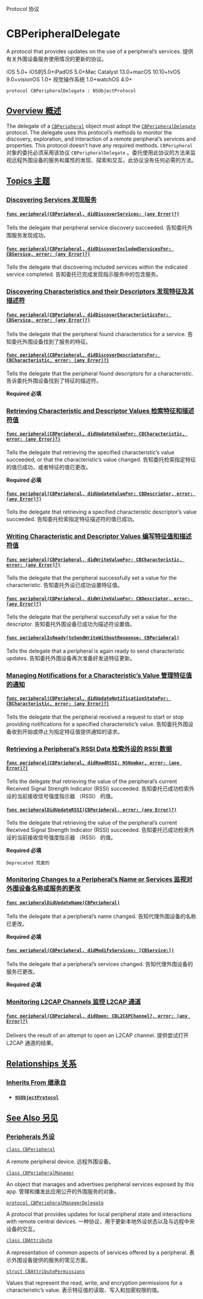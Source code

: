 Protocol 协议

# CBPeripheralDelegate

A protocol that provides updates on the use of a peripheral’s services.
提供有关外围设备服务使用情况的更新的协议。

iOS 5.0+ iOS的5.0+iPadOS 5.0+Mac Catalyst 13.0+macOS 10.10+tvOS 9.0+visionOS 1.0+ 视觉操作系统 1.0+watchOS 4.0+

```
protocol CBPeripheralDelegate : NSObjectProtocol
```



## [Overview 概述](https://developer.apple.com/documentation/corebluetooth/cbperipheraldelegate#overview)

The delegate of a [`CBPeripheral`](https://developer.apple.com/documentation/corebluetooth/cbperipheral) object must adopt the [`CBPeripheralDelegate`](https://developer.apple.com/documentation/corebluetooth/cbperipheraldelegate) protocol. The delegate uses this protocol’s methods to monitor the discovery, exploration, and interaction of a remote peripheral’s services and properties. This protocol doesn’t have any required methods.
`CBPeripheral` 对象的委托必须采用该协议 `CBPeripheralDelegate` 。委托使用此协议的方法来监视远程外围设备的服务和属性的发现、探索和交互。此协议没有任何必需的方法。



## [Topics 主题](https://developer.apple.com/documentation/corebluetooth/cbperipheraldelegate#topics)

### [Discovering Services 发现服务](https://developer.apple.com/documentation/corebluetooth/cbperipheraldelegate#Discovering-Services)

#### [`func peripheral(CBPeripheral, didDiscoverServices: (any Error)?)`](https://developer.apple.com/documentation/corebluetooth/cbperipheraldelegate/peripheral(_:diddiscoverservices:))

Tells the delegate that peripheral service discovery succeeded.
告知委托外围服务发现成功。



#### [`func peripheral(CBPeripheral, didDiscoverIncludedServicesFor: CBService, error: (any Error)?)`](https://developer.apple.com/documentation/corebluetooth/cbperipheraldelegate/peripheral(_:diddiscoverincludedservicesfor:error:))

Tells the delegate that discovering included services within the indicated service completed.
告知委托已完成发现指示服务中的包含服务。



### [Discovering Characteristics and their Descriptors 发现特征及其描述符](https://developer.apple.com/documentation/corebluetooth/cbperipheraldelegate#Discovering-Characteristics-and-their-Descriptors)

#### [`func peripheral(CBPeripheral, didDiscoverCharacteristicsFor: CBService, error: (any Error)?)`](https://developer.apple.com/documentation/corebluetooth/cbperipheraldelegate/peripheral(_:diddiscovercharacteristicsfor:error:))

Tells the delegate that the peripheral found characteristics for a service.
告知委托外围设备找到了服务的特征。



#### [`func peripheral(CBPeripheral, didDiscoverDescriptorsFor: CBCharacteristic, error: (any Error)?)`](https://developer.apple.com/documentation/corebluetooth/cbperipheraldelegate/peripheral(_:diddiscoverdescriptorsfor:error:))

Tells the delegate that the peripheral found descriptors for a characteristic.
告诉委托外围设备找到了特征的描述符。

**Required 必填**



### [Retrieving Characteristic and Descriptor Values 检索特征和描述符值](https://developer.apple.com/documentation/corebluetooth/cbperipheraldelegate#Retrieving-Characteristic-and-Descriptor-Values)

#### [`func peripheral(CBPeripheral, didUpdateValueFor: CBCharacteristic, error: (any Error)?)`](https://developer.apple.com/documentation/corebluetooth/cbperipheraldelegate/peripheral(_:didupdatevaluefor:error:)-1xyna)

Tells the delegate that retrieving the specified characteristic’s value succeeded, or that the characteristic’s value changed.
告知委托检索指定特征的值已成功，或者特征的值已更改。

**Required 必填**



#### [`func peripheral(CBPeripheral, didUpdateValueFor: CBDescriptor, error: (any Error)?)`](https://developer.apple.com/documentation/corebluetooth/cbperipheraldelegate/peripheral(_:didupdatevaluefor:error:)-1t3wm)

Tells the delegate that retrieving a specified characteristic descriptor’s value succeeded.
告知委托检索指定特征描述符的值已成功。



### [Writing Characteristic and Descriptor Values 编写特征值和描述符值](https://developer.apple.com/documentation/corebluetooth/cbperipheraldelegate#Writing-Characteristic-and-Descriptor-Values)

#### [`func peripheral(CBPeripheral, didWriteValueFor: CBCharacteristic, error: (any Error)?)`](https://developer.apple.com/documentation/corebluetooth/cbperipheraldelegate/peripheral(_:didwritevaluefor:error:)-4f5ea)

Tells the delegate that the peripheral successfully set a value for the characteristic.
告知委托外设已成功设置特征值。



#### [`func peripheral(CBPeripheral, didWriteValueFor: CBDescriptor, error: (any Error)?)`](https://developer.apple.com/documentation/corebluetooth/cbperipheraldelegate/peripheral(_:didwritevaluefor:error:)-1ybl3)

Tells the delegate that the peripheral successfully set a value for the descriptor.
告知委托外围设备已成功为描述符设置值。



#### [`func peripheralIsReady(toSendWriteWithoutResponse: CBPeripheral)`](https://developer.apple.com/documentation/corebluetooth/cbperipheraldelegate/peripheralisready(tosendwritewithoutresponse:))

Tells the delegate that a peripheral is again ready to send characteristic updates.
告知委托外围设备再次准备好发送特征更新。



### [Managing Notifications for a Characteristic’s Value 管理特征值的通知](https://developer.apple.com/documentation/corebluetooth/cbperipheraldelegate#Managing-Notifications-for-a-Characteristics-Value)

#### [`func peripheral(CBPeripheral, didUpdateNotificationStateFor: CBCharacteristic, error: (any Error)?)`](https://developer.apple.com/documentation/corebluetooth/cbperipheraldelegate/peripheral(_:didupdatenotificationstatefor:error:))

Tells the delegate that the peripheral received a request to start or stop providing notifications for a specified characteristic’s value.
告知委托外围设备收到开始或停止为指定特征值提供通知的请求。



### [Retrieving a Peripheral’s RSSI Data 检索外设的 RSSI 数据](https://developer.apple.com/documentation/corebluetooth/cbperipheraldelegate#Retrieving-a-Peripherals-RSSI-Data)

#### [`func peripheral(CBPeripheral, didReadRSSI: NSNumber, error: (any Error)?)`](https://developer.apple.com/documentation/corebluetooth/cbperipheraldelegate/peripheral(_:didreadrssi:error:))

Tells the delegate that retrieving the value of the peripheral’s current Received Signal Strength Indicator (RSSI) succeeded.
告知委托已成功检索外设的当前接收信号强度指示器 （RSSI） 的值。



#### [`func peripheralDidUpdateRSSI(CBPeripheral, error: (any Error)?)`](https://developer.apple.com/documentation/corebluetooth/cbperipheraldelegate/peripheraldidupdaterssi(_:error:))

Tells the delegate that retrieving the value of the peripheral’s current Received Signal Strength Indicator (RSSI) succeeded.
告知委托已成功检索外设的当前接收信号强度指示器 （RSSI） 的值。

**Required 必填**

`Deprecated 荒废的`



### [Monitoring Changes to a Peripheral’s Name or Services 监视对外围设备名称或服务的更改](https://developer.apple.com/documentation/corebluetooth/cbperipheraldelegate#Monitoring-Changes-to-a-Peripherals-Name-or-Services)

#### [`func peripheralDidUpdateName(CBPeripheral)`](https://developer.apple.com/documentation/corebluetooth/cbperipheraldelegate/peripheraldidupdatename(_:))

Tells the delegate that a peripheral’s name changed.
告知代理外围设备的名称已更改。

**Required 必填**



#### [`func peripheral(CBPeripheral, didModifyServices: [CBService\])`](https://developer.apple.com/documentation/corebluetooth/cbperipheraldelegate/peripheral(_:didmodifyservices:))

Tells the delegate that a peripheral’s services changed.
告知代理外围设备的服务已更改。

**Required 必填**



### [Monitoring L2CAP Channels 监控 L2CAP 通道](https://developer.apple.com/documentation/corebluetooth/cbperipheraldelegate#Monitoring-L2CAP-Channels)

#### [`func peripheral(CBPeripheral, didOpen: CBL2CAPChannel?, error: (any Error)?)`](https://developer.apple.com/documentation/corebluetooth/cbperipheraldelegate/peripheral(_:didopen:error:))

Delivers the result of an attempt to open an L2CAP channel.
提供尝试打开 L2CAP 通道的结果。



## [Relationships 关系](https://developer.apple.com/documentation/corebluetooth/cbperipheraldelegate#relationships)

### [Inherits From 继承自](https://developer.apple.com/documentation/corebluetooth/cbperipheraldelegate#inherits-from)

- #### [`NSObjectProtocol`](https://developer.apple.com/documentation/objectivec/nsobjectprotocol)

  

## [See Also 另见](https://developer.apple.com/documentation/corebluetooth/cbperipheraldelegate#see-also)

### [Peripherals 外设](https://developer.apple.com/documentation/corebluetooth/cbperipheraldelegate#Peripherals)

[`class CBPeripheral`](https://developer.apple.com/documentation/corebluetooth/cbperipheral)

A remote peripheral device.
远程外围设备。

[`class CBPeripheralManager`](https://developer.apple.com/documentation/corebluetooth/cbperipheralmanager)

An object that manages and advertises peripheral services exposed by this app.
管理和播发此应用公开的外围服务的对象。

[`protocol CBPeripheralManagerDelegate`](https://developer.apple.com/documentation/corebluetooth/cbperipheralmanagerdelegate)

A protocol that provides updates for local peripheral state and interactions with remote central devices.
一种协议，用于更新本地外设状态以及与远程中央设备的交互。

[`class CBAttribute`](https://developer.apple.com/documentation/corebluetooth/cbattribute)

A representation of common aspects of services offered by a peripheral.
表示外围设备提供的服务的常见方面。

[`struct CBAttributePermissions`](https://developer.apple.com/documentation/corebluetooth/cbattributepermissions)

Values that represent the read, write, and encryption permissions for a characteristic’s value.
表示特征值的读取、写入和加密权限的值。
